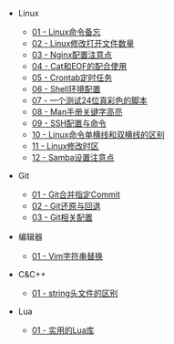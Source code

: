 - Linux
  - [01 - Linux命令备忘](Linux/Linux命令备忘.md)
  - [02 - Linux修改打开文件数量](Linux/Linux修改打开文件数量.md)
  - [03 - Nginx配置注意点](Linux/Nginx配置注意点.md)
  - [04 - Cat和EOF的配合使用](Linux/cat和EOF的配合使用.md)
  - [05 - Crontab定时任务](Linux/crontab定时任务.md)
  - [06 - Shell环境配置](Linux/shell环境配置.md)
  - [07 - 一个测试24位真彩色的脚本](Linux/一个测试24位真彩色的脚本.md)
  - [08 - Man手册关键字高亮](Linux/Man手册关键字高亮.md)
  - [09 - SSH配置与命令](Linux/SSH配置与命令.md)
  - [10 - Linux命令单横线和双横线的区别](Linux/Linux命令单横线和双横线的区别.md)
  - [11 - Linux修改时区](Linux/Linux修改时区.md)
  - [12 - Samba设置注意点](Linux/Samba设置注意点.md)

- Git
  - [01 - Git合并指定Commit](Git/Git合并指定commit.md)
  - [02 - Git还原与回退](Git/Git还原与回退.md)
  - [03 - Git相关配置](Git/Git相关配置.md)

- 编辑器
  - [01 - Vim字符串替换](编辑器/Vim字符串替换.md)

- C&C++
  - [01 - string头文件的区别](C&C++/string头文件的区别.md)

- Lua
  - [01 - 实用的Lua库](Lua/实用的Lua库.md)
